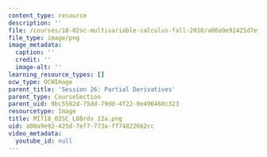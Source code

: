 ```yaml
---
content_type: resource
description: ''
file: /courses/18-02sc-multivariable-calculus-fall-2010/a00a9e92425d7ef7773aff74822662cc_MIT18_02SC_L8Brds_12a.png
file_type: image/png
image_metadata:
  caption: ''
  credit: ''
  image-alt: ''
learning_resource_types: []
ocw_type: OCWImage
parent_title: 'Session 26: Partial Derivatives'
parent_type: CourseSection
parent_uid: 9bc5502d-75dd-79dd-4f22-0e496468c323
resourcetype: Image
title: MIT18_02SC_L8Brds_12a.png
uid: a00a9e92-425d-7ef7-773a-ff74822662cc
video_metadata:
  youtube_id: null
---
```

